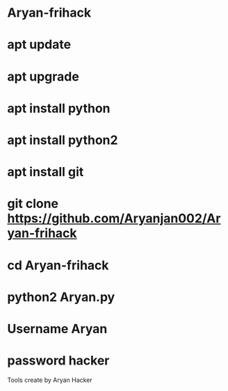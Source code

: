 # Aryan-frihack

# apt update 
# apt upgrade 
# apt install python 
# apt install python2 
# apt install git 
# git clone https://github.com/Aryanjan002/Aryan-frihack
# cd Aryan-frihack
# python2 Aryan.py
# Username Aryan
# password hacker
Tools create by Aryan Hacker 
